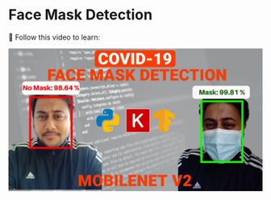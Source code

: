 # Face Mask Detection

🔴 Follow this video to learn:

[![Alt text](https://raw.githubusercontent.com/pik1989/FaceMaskDetection/main/face_detector/Face%20Mask%20Detection%20using%20Python%2C%20Keras%2C%20OpenCV%20and%20MobileNet%20Detect%20masks%20real-time%20video%20streams.JPG)](https://youtu.be/krTHVKkUEYw)

